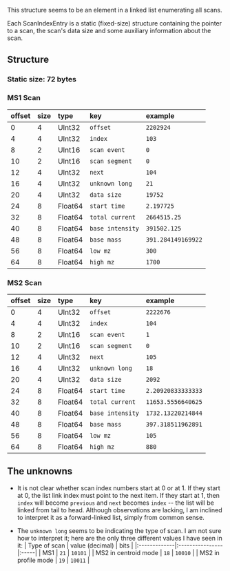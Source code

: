 This structure seems to be an element in a linked list enumerating all scans.

Each ScanIndexEntry is a static (fixed-size) structure containing the
pointer to a scan, the scan's data size and some auxiliary information
about the scan.

## Structure ##
### Static size: 72 bytes ###
### MS1 Scan ###

| offset | size | type | key | example |
|:-------|:-----|:-----|:----|:--------|
| 0      | 4    | UInt32 | `offset` | `2202924` |
| 4      | 4    | UInt32 | `index` | `103`   |
| 8      | 2    | UInt16 | `scan event` | `0`     |
| 10     | 2    | UInt16 | `scan segment` | `0`     |
| 12     | 4    | UInt32 | `next` | `104`   |
| 16     | 4    | UInt32 | `unknown long` | `21`    |
| 20     | 4    | UInt32 | `data size` | `19752` |
| 24     | 8    | Float64 | `start time` | `2.197725` |
| 32     | 8    | Float64 | `total current` | `2664515.25` |
| 40     | 8    | Float64 | `base intensity` | `391502.125` |
| 48     | 8    | Float64 | `base mass` | `391.284149169922` |
| 56     | 8    | Float64 | `low mz` | `300`   |
| 64     | 8    | Float64 | `high mz` | `1700`  |

### MS2 Scan ###

| offset | size | type | key | example |
|:-------|:-----|:-----|:----|:--------|
| 0      | 4    | UInt32 | `offset` | `2222676` |
| 4      | 4    | UInt32 | `index` | `104`   |
| 8      | 2    | UInt16 | `scan event` | `1`     |
| 10     | 2    | UInt16 | `scan segment` | `0`     |
| 12     | 4    | UInt32 | `next` | `105`   |
| 16     | 4    | UInt32 | `unknown long` | `18`    |
| 20     | 4    | UInt32 | `data size` | `2092`  |
| 24     | 8    | Float64 | `start time` | `2.20920833333333` |
| 32     | 8    | Float64 | `total current` | `11653.5556640625` |
| 40     | 8    | Float64 | `base intensity` | `1732.13220214844` |
| 48     | 8    | Float64 | `base mass` | `397.318511962891` |
| 56     | 8    | Float64 | `low mz` | `105`   |
| 64     | 8    | Float64 | `high mz` | `880`   |

## The unknowns ##

  * It is not clear whether scan index numbers start at 0 or at 1. If they start at 0, the list link index must point to the next item. If they start at 1, then `index` will become `previous` and `next` becomes `index` -- the list will be linked from tail to head. Although observations are lacking, I am inclined to interpret it as a forward-linked list, simply from common sense.

  * The `unknown long` seems to be indicating the type of scan. I am not sure how to interpret it; here are the only three different values I have seen in it:
| Type of scan | value (decimal) | bits |
|:-------------|:----------------|:-----|
| MS1          | `21`            | `10101` |
| MS2 in centroid mode | `18`            | `10010` |
| MS2 in profile mode | `19`            | `10011` |